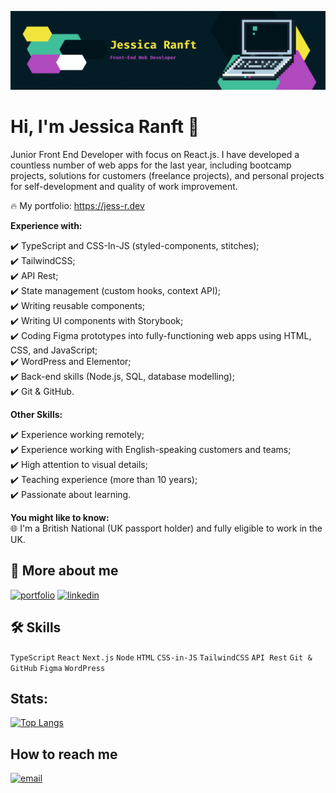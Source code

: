 
![Logo](https://github.com/jessicaranft/jessicaranft/blob/main/img/profile-top-new.png?raw=true)


# Hi, I'm Jessica Ranft 👋

Junior Front End Developer with focus on React.js. I have developed a countless number of web apps for the last year, including bootcamp projects, solutions for customers (freelance projects), and personal projects for self-development and quality of work improvement.

🔥 My portfolio: https://jess-r.dev

<strong>Experience with:</strong>

✔️ TypeScript and CSS-In-JS (styled-components, stitches);<br>
✔️ TailwindCSS;<br>
✔️ API Rest;<br>
✔️ State management (custom hooks, context API);<br>
✔️ Writing reusable components;<br>
✔️ Writing UI components with Storybook;<br>
✔️ Coding Figma prototypes into fully-functioning web apps using HTML, CSS, and JavaScript;<br>
✔️ WordPress and Elementor;<br>
✔️ Back-end skills (Node.js, SQL, database modelling);<br>
✔️ Git & GitHub.

<strong>Other Skills:</strong>

✔️ Experience working remotely;<br>
✔️ Experience working with English-speaking customers and teams;<br>
✔️ High attention to visual details;<br>
✔️ Teaching experience (more than 10 years);<br>
✔️ Passionate about learning.

<strong>You might like to know:</strong><br>
🌐 I'm a British National (UK passport holder) and fully eligible to work in the UK.

## 🔗 More about me
[![portfolio](https://img.shields.io/badge/my_portfolio-000?style=for-the-badge&logo=ko-fi&logoColor=white)](https://jess-r.dev)
[![linkedin](https://img.shields.io/badge/linkedin-0A66C2?style=for-the-badge&logo=linkedin&logoColor=white)](https://www.linkedin.com/in/jessica-ranft/)

## 🛠 Skills
`TypeScript` `React` `Next.js` `Node` `HTML` `CSS-in-JS` `TailwindCSS` `API Rest` `Git & GitHub` `Figma` `WordPress`

## Stats:

[![Top Langs](https://github-readme-stats.vercel.app/api/top-langs/?username=jessicaranft&layout=pie&theme=tokyonight&hide_border=true)](https://github.com/anuraghazra/github-readme-stats)

## How to reach me

[![email](https://img.shields.io/badge/E--mail-jessica.ranft%40gmail.com-red)](mailto:jessica.ranft@gmail.com)
